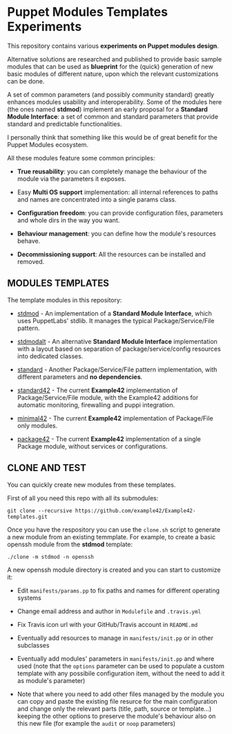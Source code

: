 # Puppet Modules Templates Experiments

This repository contains various **experiments on Puppet modules design**.

Alternative solutions are researched and published to provide basic sample modules that can be used as **blueprint** for the (quick) generation of new basic modules of different nature, upon which the relevant customizations can be done.

A set of common parameters (and possibly community standard) greatly enhances modules usability and interoperability.
Some of the modules here (the ones named **stdmod**) implement an early proposal for a **Standard Module Interface**: a set of common and standard parameters that provide standard and predictable functionalities.

I personally think that something like this would be of great benefit for the Puppet Modules ecosystem.

All these modules feature some common principles:

- **True reusability**: you can completely manage the behaviour of the module via the parameters it exposes.

- Easy **Multi OS support** implementation: all internal references to paths and names are concentrated into a
  single params class.

- **Configuration freedom**: you can provide configuration files, parameters and whole dirs in the way you want.

- **Behaviour management**: you can define how the module's resources behave.

- **Decommissioning support**: All the resources can be installed and removed.


## MODULES TEMPLATES
The template modules in this repository:

- [stdmod](https://github.com/example42/module-stdmod) - An implementation of a **Standard Module Interface**, which uses PuppetLabs' stdlib. It manages the typical Package/Service/File pattern.

- [stdmodalt](https://github.com/example42/module-stdmodalt) - An alternative **Standard Module Interface** implementation with a layout based on separation of package/service/config resources into dedicated classes.

- [standard](https://github.com/example42/module-standard) - Another Package/Service/File pattern implementation, with different parameters and **no dependencies**.

- [standard42](https://github.com/example42/module-standard42) - The current **Example42** implementation of Package/Service/File module, with the Example42 additions for automatic monitoring, firewalling and puppi integration.

- [minimal42](https://github.com/example42/module-minimal42) - The current **Example42** implementation of Package/File only modules.

- [package42](https://github.com/example42/module-package42) - The current **Example42** implementation of a single Package module, without services or configurations.


## CLONE AND TEST
You can quickly create new modules from these templates.

First of all you need this repo with all its submodules:

    git clone --recursive https://github.com/example42/Example42-templates.git
  
Once you have the respository you can use the `clone.sh` script to generate a new module from an existing temmplate. 
For example, to create a basic openssh module from the **stdmod** template:

    ./clone -m stdmod -n openssh
    
A new openssh module directory is created and you can start to customize it:

- Edit `manifests/params.pp` to fix paths and names for different operating systems

- Change email address and author in `Modulefile` and `.travis.yml`

- Fix Travis icon url with your GitHub/Travis account in `README.md`

- Eventually add resources to manage in `manifests/init.pp` or in other subclasses

- Eventually add modules' parameters in `manifests/init.pp` and where used (note that the `options` parameter can be used to populate a custom template with any possibile configuration item, without the need to add it as module's parameter)

- Note that where you need to add other files managed by the module you can copy and paste the existing file resurce for the main configuration and change only the relevant parts (title, path, source or template…) keeping the other options to preserve the module's behaviour also on this new file (for example the `audit` or `noop` parameters)
